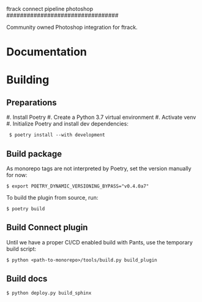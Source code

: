 ftrack connect pipeline photoshop
#################################

Community owned Photoshop integration for ftrack.

# Documentation

# Building

## Preparations

 #. Install Poetry
 #. Create a Python 3.7 virtual environment
 #. Activate venv
 #. Initialize Poetry and install dev dependencies:

     $ poetry install --with development

## Build package

As monorepo tags are not interpreted by Poetry, set the version manually for now:

    $ export POETRY_DYNAMIC_VERSIONING_BYPASS="v0.4.0a7"

To build the plugin from source, run:

    $ poetry build

## Build Connect plugin

Until we have a proper CI/CD enabled build with Pants, use the temporary 
build script:

    $ python <path-to-monorepo>/tools/build.py build_plugin

## Build docs

    $ python deploy.py build_sphinx